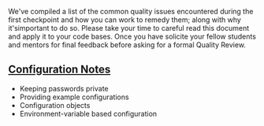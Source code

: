 We've compiled a list of the common quality issues encountered during the first checkpoint and how you can work to remedy them; along with why it'simportant to do so. Please take your time to careful read this document and apply it to your code bases. Once you have solicite your fellow students and mentors for final feedback before asking for a formal Quality Review.

## [Configuration Notes](https://github.com/mendicant-university/s10-notes/blob/master/configuration.md)


  - Keeping passwords private
  - Providing example configurations
  - Configuration objects
  - Environment-variable based configuration
